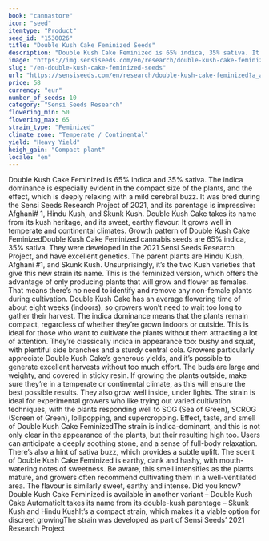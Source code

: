 ```yaml
---
book: "cannastore"
icon: "seed"
itemtype: "Product"
seed_id: "1530026"
title: "Double Kush Cake Feminized Seeds"
description: "Double Kush Cake Feminized is 65% indica, 35% sativa. It’s a compact, bushy strain, which offers large yields. The high is a soothing full-body stone."
image: "https://img.sensiseeds.com/en/research/double-kush-cake-feminized-image.png"
slug: "/en-double-kush-cake-feminized-seeds"
url: "https://sensiseeds.com/en/research/double-kush-cake-feminized?a_aid=cannastore"
price: 58
currency: "eur"
number_of_seeds: 10
category: "Sensi Seeds Research"
flowering_min: 50
flowering_max: 65
strain_type: "Feminized"
climate_zone: "Temperate / Continental"
yield: "Heavy Yield"
heigh_gain: "Compact plant"
locale: "en"
---
```

Double Kush Cake Feminized is 65% indica and 35% sativa. The indica dominance is especially evident in the compact size of the plants, and the effect, which is deeply relaxing with a mild cerebral buzz. It was bred during the Sensi Seeds Research Project of 2021, and its parentage is impressive: Afghani# 1, Hindu Kush, and Skunk Kush. Double Kush Cake takes its name from its kush heritage, and its sweet, earthy flavour. It grows well in temperate and continental climates. Growth pattern of Double Kush Cake FeminizedDouble Kush Cake Feminized cannabis seeds are 65% indica, 35% sativa. They were developed in the 2021 Sensi Seeds Research Project, and have excellent genetics. The parent plants are Hindu Kush, Afghani #1, and Skunk Kush. Unsurprisingly, it’s the two Kush varieties that give this new strain its name. This is the feminized version, which offers the advantage of only producing plants that will grow and flower as females. That means there’s no need to identify and remove any non-female plants during cultivation. Double Kush Cake has an average flowering time of about eight weeks (indoors), so growers won’t need to wait too long to gather their harvest. The indica dominance means that the plants remain compact, regardless of whether they’re grown indoors or outside. This is ideal for those who want to cultivate the plants without them attracting a lot of attention. They’re classically indica in appearance too: bushy and squat, with plentiful side branches and a sturdy central cola. Growers particularly appreciate Double Kush Cake’s generous yields, and it’s possible to generate excellent harvests without too much effort. The buds are large and weighty, and covered in sticky resin. If growing the plants outside, make sure they’re in a temperate or continental climate, as this will ensure the best possible results. They also grow well inside, under lights. The strain is ideal for experimental growers who like trying out varied cultivation techniques, with the plants responding well to SOG (Sea of Green), SCROG (Screen of Green), lollipopping, and supercropping. Effect, taste, and smell of Double Kush Cake FeminizedThe strain is indica-dominant, and this is not only clear in the appearance of the plants, but their resulting high too. Users can anticipate a deeply soothing stone, and a sense of full-body relaxation. There’s also a hint of sativa buzz, which provides a subtle uplift. The scent of Double Kush Cake Feminized is earthy, dank and hashy, with mouth-watering notes of sweetness. Be aware, this smell intensifies as the plants mature, and growers often recommend cultivating them in a well-ventilated area. The flavour is similarly sweet, earthy and intense. Did you know? Double Kush Cake Feminized is available in another variant – Double Kush Cake AutomaticIt takes its name from its double-kush parentage – Skunk Kush and Hindu KushIt’s a compact strain, which makes it a viable option for discreet growingThe strain was developed as part of Sensi Seeds’ 2021 Research Project
